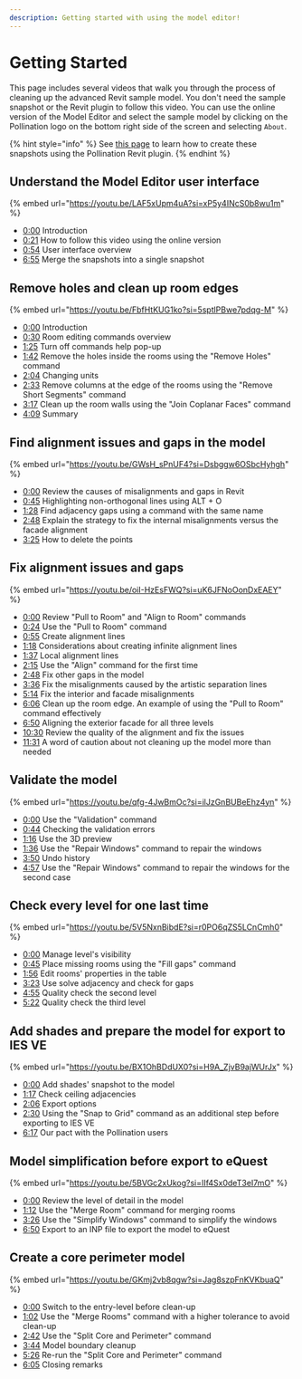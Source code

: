 ```yaml
---
description: Getting started with using the model editor!
---
```


# Getting Started

This page includes several videos that walk you through the process of cleaning up the advanced Revit sample model. You don't need the sample snapshot or the Revit plugin to follow this video. You can use the online version of the Model Editor and select the sample model by clicking on the Pollination logo on the bottom right side of the screen and selecting `About`.

{% hint style="info" %}
See [this page](../revit-plugin/export-analytical-model/) to learn how to create these snapshots using the Pollination Revit plugin.
{% endhint %}

## Understand the Model Editor user interface

{% embed url="https://youtu.be/LAF5xUpm4uA?si=xP5y4INcS0b8wu1m" %}

* [0:00](https://www.youtube.com/watch?v=LAF5xUpm4uA\&t=0s) Introduction
* [0:21](https://www.youtube.com/watch?v=LAF5xUpm4uA\&t=21s) How to follow this video using the online version
* [0:54](https://www.youtube.com/watch?v=LAF5xUpm4uA\&t=54s) User interface overview
* [6:55](https://www.youtube.com/watch?v=LAF5xUpm4uA\&t=415s) Merge the snapshots into a single snapshot

## Remove holes and clean up room edges

{% embed url="https://youtu.be/FbfHtKUG1ko?si=5sptlPBwe7pdqg-M" %}

* [0:00](https://www.youtube.com/watch?v=FbfHtKUG1ko\&t=0s) Introduction
* [0:30](https://www.youtube.com/watch?v=FbfHtKUG1ko\&t=30s) Room editing commands overview
* [1:25](https://www.youtube.com/watch?v=FbfHtKUG1ko\&t=85s) Turn off commands help pop-up
* [1:42](https://www.youtube.com/watch?v=FbfHtKUG1ko\&t=102s) Remove the holes inside the rooms using the "Remove Holes" command
* [2:04](https://www.youtube.com/watch?v=FbfHtKUG1ko\&t=124s) Changing units
* [2:33](https://www.youtube.com/watch?v=FbfHtKUG1ko\&t=153s) Remove columns at the edge of the rooms using the "Remove Short Segments" command
* [3:17](https://www.youtube.com/watch?v=FbfHtKUG1ko\&t=197s) Clean up the room walls using the "Join Coplanar Faces" command
* [4:09](https://www.youtube.com/watch?v=FbfHtKUG1ko\&t=249s) Summary

## Find alignment issues and gaps in the model

{% embed url="https://youtu.be/GWsH_sPnUF4?si=Dsbggw6OSbcHyhgh" %}

* [0:00](https://www.youtube.com/watch?v=GWsH_sPnUF4\&t=0s) Review the causes of misalignments and gaps in Revit
* [0:45](https://www.youtube.com/watch?v=GWsH_sPnUF4\&t=45s) Highlighting non-orthogonal lines using ALT + O
* [1:28](https://www.youtube.com/watch?v=GWsH_sPnUF4\&t=88s) Find adjacency gaps using a command with the same name
* [2:48](https://www.youtube.com/watch?v=GWsH_sPnUF4\&t=168s) Explain the strategy to fix the internal misalignments versus the facade alignment
* [3:25](https://www.youtube.com/watch?v=GWsH_sPnUF4\&t=205s) How to delete the points

## Fix alignment issues and gaps

{% embed url="https://youtu.be/oiI-HzEsFWQ?si=uK6JFNoOonDxEAEY" %}

* [0:00](https://www.youtube.com/watch?v=oiI-HzEsFWQ\&t=0s) Review "Pull to Room" and "Align to Room" commands
* [0:24](https://www.youtube.com/watch?v=oiI-HzEsFWQ\&t=24s) Use the "Pull to Room" command
* [0:55](https://www.youtube.com/watch?v=oiI-HzEsFWQ\&t=55s) Create alignment lines
* [1:18](https://www.youtube.com/watch?v=oiI-HzEsFWQ\&t=78s) Considerations about creating infinite alignment lines
* [1:37](https://www.youtube.com/watch?v=oiI-HzEsFWQ\&t=97s) Local alignment lines
* [2:15](https://www.youtube.com/watch?v=oiI-HzEsFWQ\&t=135s) Use the "Align" command for the first time
* [2:48](https://www.youtube.com/watch?v=oiI-HzEsFWQ\&t=168s) Fix other gaps in the model
* [3:36](https://www.youtube.com/watch?v=oiI-HzEsFWQ\&t=216s) Fix the misalignments caused by the artistic separation lines
* [5:14](https://www.youtube.com/watch?v=oiI-HzEsFWQ\&t=314s) Fix the interior and facade misalignments
* [6:06](https://www.youtube.com/watch?v=oiI-HzEsFWQ\&t=366s) Clean up the room edge. An example of using the "Pull to Room" command effectively
* [6:50](https://www.youtube.com/watch?v=oiI-HzEsFWQ\&t=410s) Aligning the exterior facade for all three levels
* [10:30](https://www.youtube.com/watch?v=oiI-HzEsFWQ\&t=630s) Review the quality of the alignment and fix the issues
* [11:31](https://www.youtube.com/watch?v=oiI-HzEsFWQ\&t=691s) A word of caution about not cleaning up the model more than needed

## Validate the model

{% embed url="https://youtu.be/qfg-4JwBmOc?si=ilJzGnBUBeEhz4yn" %}

* [0:00](https://www.youtube.com/watch?v=qfg-4JwBmOc\&t=0s) Use the "Validation" command
* [0:44](https://www.youtube.com/watch?v=qfg-4JwBmOc\&t=44s) Checking the validation errors
* [1:16](https://www.youtube.com/watch?v=qfg-4JwBmOc\&t=76s) Use the 3D preview
* [1:36](https://www.youtube.com/watch?v=qfg-4JwBmOc\&t=96s) Use the "Repair Windows" command to repair the windows
* [3:50](https://www.youtube.com/watch?v=qfg-4JwBmOc\&t=230s) Undo history
* [4:57](https://www.youtube.com/watch?v=qfg-4JwBmOc\&t=297s) Use the "Repair Windows" command to repair the windows for the second case

## Check every level for one last time

{% embed url="https://youtu.be/5V5NxnBibdE?si=r0PO6qZS5LCnCmh0" %}

* [0:00](https://www.youtube.com/watch?v=5V5NxnBibdE\&t=0s) Manage level's visibility
* [0:45](https://www.youtube.com/watch?v=5V5NxnBibdE\&t=45s) Place missing rooms using the "Fill gaps" command
* [1:56](https://www.youtube.com/watch?v=5V5NxnBibdE\&t=116s) Edit rooms' properties in the table
* [3:23](https://www.youtube.com/watch?v=5V5NxnBibdE\&t=203s) Use solve adjacency and check for gaps
* [4:55](https://www.youtube.com/watch?v=5V5NxnBibdE\&t=295s) Quality check the second level
* [5:22](https://www.youtube.com/watch?v=5V5NxnBibdE\&t=322s) Quality check the third level

## Add shades and prepare the model for export to IES VE

{% embed url="https://youtu.be/BX1OhBDdUX0?si=H9A_ZjvB9ajWUrJx" %}

* [0:00](https://www.youtube.com/watch?v=BX1OhBDdUX0\&t=0s) Add shades' snapshot to the model
* [1:17](https://www.youtube.com/watch?v=BX1OhBDdUX0\&t=77s) Check ceiling adjacencies
* [2:06](https://www.youtube.com/watch?v=BX1OhBDdUX0\&t=126s) Export options
* [2:30](https://www.youtube.com/watch?v=BX1OhBDdUX0\&t=150s) Using the "Snap to Grid" command as an additional step before exporting to IES VE
* [6:17](https://www.youtube.com/watch?v=BX1OhBDdUX0\&t=377s) Our pact with the Pollination users

## Model simplification before export to eQuest

{% embed url="https://youtu.be/5BVGc2xUkog?si=IIf4Sx0deT3eI7mO" %}

* [0:00](https://www.youtube.com/watch?v=5BVGc2xUkog\&t=0s) Review the level of detail in the model
* [1:12](https://www.youtube.com/watch?v=5BVGc2xUkog\&t=72s) Use the "Merge Room" command for merging rooms
* [3:26](https://www.youtube.com/watch?v=5BVGc2xUkog\&t=206s) Use the "Simplify Windows" command to simplify the windows
* [6:50](https://www.youtube.com/watch?v=5BVGc2xUkog\&t=410s) Export to an INP file to export the model to eQuest

## Create a core perimeter model

{% embed url="https://youtu.be/GKmj2vb8qgw?si=Jag8szpFnKVKbuaQ" %}

* [0:00](https://www.youtube.com/watch?v=GKmj2vb8qgw\&t=0s) Switch to the entry-level before clean-up
* [1:02](https://www.youtube.com/watch?v=GKmj2vb8qgw\&t=62s) Use the "Merge Rooms" command with a higher tolerance to avoid clean-up
* [2:42](https://www.youtube.com/watch?v=GKmj2vb8qgw\&t=162s) Use the "Split Core and Perimeter" command
* [3:44](https://www.youtube.com/watch?v=GKmj2vb8qgw\&t=224s) Model boundary cleanup
* [5:26](https://www.youtube.com/watch?v=GKmj2vb8qgw\&t=326s) Re-run the "Split Core and Perimeter" command
* [6:05](https://www.youtube.com/watch?v=GKmj2vb8qgw\&t=365s) Closing remarks
